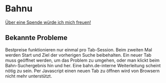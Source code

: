 # Bahnu
[Über eine Spende würde ich mich freuen!](https://paypal.me/ummen)


## Bekannte Probleme

Bestpreise funktionieren nur einmal pro Tab-Session. Beim zweiten Mal werden Start und Ziel der vorherigen Suche beibehalten. Ein neuer Tab muss geöffnet werden, um das Problem zu umgehen, oder man klickt beim Bahn-Suchergebnis hin und her.
Eine bahn.de-interne Weiterleitung scheint nötig zu sein. Per Javascript einen neuen Tab zu öffnen wird von Browsern nicht mehr unterstützt.

